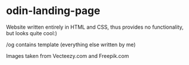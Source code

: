 # odin-landing-page

Website written entirely in HTML and CSS, thus provides no functionality, but looks quite cool:)

/og contains template (everything else written by me)

Images taken from Vecteezy.com and Freepik.com
